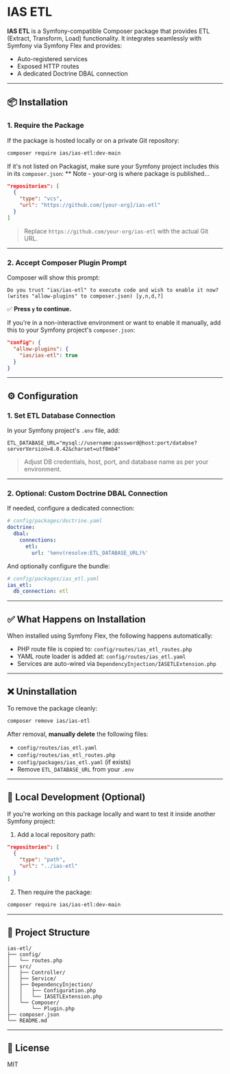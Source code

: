 # IAS ETL

**IAS ETL** is a Symfony-compatible Composer package that provides ETL (Extract, Transform, Load) functionality. It integrates seamlessly with Symfony via Symfony Flex and provides:

- Auto-registered services
- Exposed HTTP routes
- A dedicated Doctrine DBAL connection

---

## 📦 Installation

### 1. Require the Package

If the package is hosted locally or on a private Git repository:

```bash
composer require ias/ias-etl:dev-main
```

If it's not listed on Packagist, make sure your Symfony project includes this in its `composer.json`:
** Note - your-org is where package is published...

```json
"repositories": [
  {
    "type": "vcs",
    "url": "https://github.com/[your-org]/ias-etl"
  }
]
```

> Replace `https://github.com/your-org/ias-etl` with the actual Git URL.

---

### 2. Accept Composer Plugin Prompt

Composer will show this prompt:

```
Do you trust "ias/ias-etl" to execute code and wish to enable it now? (writes "allow-plugins" to composer.json) [y,n,d,?]
```

✅ **Press `y` to continue.**

If you're in a non-interactive environment or want to enable it manually, add this to your Symfony project's `composer.json`:

```json
"config": {
  "allow-plugins": {
    "ias/ias-etl": true
  }
}
```

---

## ⚙️ Configuration

### 1. Set ETL Database Connection

In your Symfony project's `.env` file, add:

```dotenv
ETL_DATABASE_URL="mysql://username:password@host:port/databse?serverVersion=8.0.42&charset=utf8mb4"
```

> Adjust DB credentials, host, port, and database name as per your environment.

---

### 2. Optional: Custom Doctrine DBAL Connection

If needed, configure a dedicated connection:

```yaml
# config/packages/doctrine.yaml
doctrine:
  dbal:
    connections:
      etl:
        url: '%env(resolve:ETL_DATABASE_URL)%'
```

And optionally configure the bundle:

```yaml
# config/packages/ias_etl.yaml
ias_etl:
  db_connection: etl
```

---

## ✅ What Happens on Installation

When installed using Symfony Flex, the following happens automatically:

- PHP route file is copied to: `config/routes/ias_etl_routes.php`
- YAML route loader is added at: `config/routes/ias_etl.yaml`
- Services are auto-wired via `DependencyInjection/IASETLExtension.php`

---

## ❌ Uninstallation

To remove the package cleanly:

```bash
composer remove ias/ias-etl
```

After removal, **manually delete** the following files:

- `config/routes/ias_etl.yaml`
- `config/routes/ias_etl_routes.php`
- `config/packages/ias_etl.yaml` (if exists)
- Remove `ETL_DATABASE_URL` from your `.env`

---

## 🧪 Local Development (Optional)

If you're working on this package locally and want to test it inside another Symfony project:

1. Add a local repository path:

```json
"repositories": [
  {
    "type": "path",
    "url": "../ias-etl"
  }
]
```

2. Then require the package:

```bash
composer require ias/ias-etl:dev-main
```

---

## 📁 Project Structure

```
ias-etl/
├── config/
│   └── routes.php
├── src/
│   ├── Controller/
│   ├── Service/
│   ├── DependencyInjection/
│   │   ├── Configuration.php
│   │   └── IASETLExtension.php
│   └── Composer/
│       └── Plugin.php
├── composer.json
└── README.md
```

---

## 📄 License

MIT
